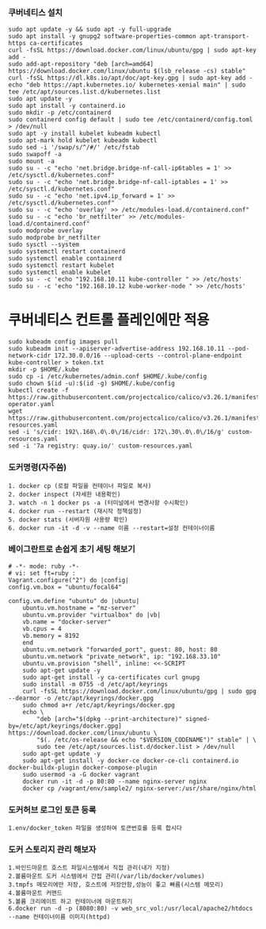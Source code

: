 ### 쿠버네티스 설치

    sudo apt update -y && sudo apt -y full-upgrade
    sudo apt install -y gnupg2 software-properties-common apt-transport-https ca-certificates
    curl -fsSL https://download.docker.com/linux/ubuntu/gpg | sudo apt-key add -
    sudo add-apt-repository "deb [arch=amd64] https://download.docker.com/linux/ubuntu $(lsb_release -cs) stable"
    curl -fsSL https://dl.k8s.io/apt/doc/apt-key.gpg | sudo apt-key add -
    echo "deb https://apt.kubernetes.io/ kubernetes-xenial main" | sudo tee /etc/apt/sources.list.d/kubernetes.list
    sudo apt update -y
    sudo apt install -y containerd.io
    sudo mkdir -p /etc/containerd
    sudo containerd config default | sudo tee /etc/containerd/config.toml > /dev/null
    sudo apt -y install kubelet kubeadm kubectl
    sudo apt-mark hold kubelet kubeadm kubectl
    sudo sed -i '/swap/s/^/#/' /etc/fstab
    sudo swapoff -a
    sudo mount -a
    sudo su - -c "echo 'net.bridge.bridge-nf-call-ip6tables = 1' >> /etc/sysctl.d/kubernetes.conf"
    sudo su - -c "echo 'net.bridge.bridge-nf-call-iptables = 1' >> /etc/sysctl.d/kubernetes.conf"
    sudo su - -c "echo 'net.ipv4.ip_forward = 1' >> /etc/sysctl.d/kubernetes.conf"
    sudo su - -c "echo 'overlay' >> /etc/modules-load.d/containerd.conf"
    sudo su - -c "echo 'br_netfilter' >> /etc/modules-load.d/containerd.conf"
    sudo modprobe overlay
    sudo modprobe br_netfilter
    sudo sysctl --system
    sudo systemctl restart containerd
    sudo systemctl enable containerd
    sudo systemctl restart kubelet
    sudo systemctl enable kubelet
    sudo su - -c 'echo "192.168.10.11 kube-controller " >> /etc/hosts'
    sudo su - -c 'echo "192.168.10.12 kube-worker-node " >> /etc/hosts'
    
# 쿠버네티스 컨트롤 플레인에만 적용

    sudo kubeadm config images pull
    sudo kubeadm init --apiserver-advertise-address 192.168.10.11 --pod-network-cidr 172.30.0.0/16 --upload-certs --control-plane-endpoint kube-controller > token.txt
    mkdir -p $HOME/.kube
    sudo cp -i /etc/kubernetes/admin.conf $HOME/.kube/config
    sudo chown $(id -u):$(id -g) $HOME/.kube/config
    kubectl create -f https://raw.githubusercontent.com/projectcalico/calico/v3.26.1/manifests/tigera-operator.yaml
    wget https://raw.githubusercontent.com/projectcalico/calico/v3.26.1/manifests/custom-resources.yaml
    sed -i 's/cidr: 192\.168\.0\.0\/16/cidr: 172\.30\.0\.0\/16/g' custom-resources.yaml
    sed -i '7a registry: quay.io/' custom-resources.yaml

### 도커명령(자주씀)

    1. docker cp (로컬 파일을 컨테이너 파일로 복사)
    2. docker inspect (자세한 내용확인)
    3. watch -n 1 docker ps -a (터미널에서 변경사항 수시확인)
    4. docker run --restart (재시작 정책설정)
    5. docker stats (서버자원 사용량 확인)
    6. docker run -it -d -v --name 이름 --restart=설정 컨테이너이름  

### 베이그란트로 손쉽게 초기 세팅 해보기

    # -*- mode: ruby -*-
    # vi: set ft=ruby :
    Vagrant.configure("2") do |config|
    config.vm.box = "ubuntu/focal64"

    config.vm.define "ubuntu" do |ubuntu|
        ubuntu.vm.hostname = "mz-server"
        ubuntu.vm.provider "virtualbox" do |vb|
        vb.name = "docker-server"
        vb.cpus = 4
        vb.memory = 8192
        end
        ubuntu.vm.network "forwarded_port", guest: 80, host: 80
        ubuntu.vm.network "private_network", ip: "192.168.33.10"
        ubuntu.vm.provision "shell", inline: <<-SCRIPT
        sudo apt-get update -y
        sudo apt-get install -y ca-certificates curl gnupg
        sudo install -m 0755 -d /etc/apt/keyrings
        curl -fsSL https://download.docker.com/linux/ubuntu/gpg | sudo gpg --dearmor -o /etc/apt/keyrings/docker.gpg
        sudo chmod a+r /etc/apt/keyrings/docker.gpg
        echo \
            "deb [arch="$(dpkg --print-architecture)" signed-by=/etc/apt/keyrings/docker.gpg] https://download.docker.com/linux/ubuntu \
            "$(. /etc/os-release && echo "$VERSION_CODENAME")" stable" | \
            sudo tee /etc/apt/sources.list.d/docker.list > /dev/null
        sudo apt-get update -y
        sudo apt-get install -y docker-ce docker-ce-cli containerd.io docker-buildx-plugin docker-compose-plugin
        sudo usermod -a -G docker vagrant
        docker run -it -d -p 80:80 --name nginx-server nginx
        docker cp /vagrant/env/sample2/ nginx-server:/usr/share/nginx/html

### 도커허브 로그인 토큰 등록
    1.env/docker_token 파일을 생성하여 토큰번호를 등록 합시다       

### 도커 스토리지 관리 해보자
    1.바인드마운트 호스트 파일시스템에서 직접 관리(내가 지정)
    2.볼륨마운트 도커 시스템에서 간접 관리(/var/lib/docker/volumes)
    3.tmpfs 메모리에만 저장, 호스트에 저장안함,성능이 좋고 빠름(시스템 메모리)
    4.볼륨마운트 커맨드
    5.볼륨 크리에이트 하고 컨테이너에 마운트하기
    6.docker run -d -p (8080:80) -v web_src_vol:/usr/local/apache2/htdocs --name 컨테이너이름 이미지(httpd)
